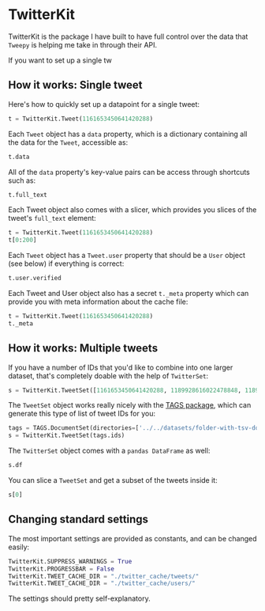 # TwitterKit

TwitterKit is the package I have built to have full control over the data that `Tweepy` is helping me take in through their API.

If you want to set up a single tw

## How it works: Single tweet

Here's how to quickly set up a datapoint for a single tweet:

```python
t = TwitterKit.Tweet(1161653450641420288)
```

Each `Tweet` object has a `data` property, which is a dictionary containing all the data for the `Tweet`, accessible as:

```python
t.data
```

All of the `data` property's key-value pairs can be access through shortcuts such as:

```python
t.full_text
```

Each Tweet object also comes with a slicer, which provides you slices of the tweet's `full_text` element:

```python
t = TwitterKit.Tweet(1161653450641420288)
t[0:200]
```

Each `Tweet` object has a `Tweet.user` property that should be a `User` object (see below) if everything is correct:
```python
t.user.verified
```

Each Tweet and User object also has a secret `t._meta` property which can provide you with meta information about the cache file:

```python
t = TwitterKit.Tweet(1161653450641420288)
t._meta
```

## How it works: Multiple tweets

If you have a number of IDs that you'd like to combine into one larger dataset, that's completely doable with the help of `TwitterSet`:

```python
s = TwitterKit.TweetSet([1161653450641420288, 1189928616022478848, 1189683627342348288])
```

The `TweetSet` object works really nicely with the [TAGS package](https://github.com/kallewesterling/process-tags/tree/master), which can generate this type of list of tweet IDs for you:

```python
tags = TAGS.DocumentSet(directories=['../../datasets/folder-with-tsv-documents-from-tags/', '../../datasets/another-dataset-folder/'])
s = TwitterKit.TweetSet(tags.ids)
```

The `TwitterSet` object comes with a `pandas DataFrame` as well:

```python
s.df
```

You can slice a `TweetSet` and get a subset of the tweets inside it:

```python
s[0]
```

## Changing standard settings

The most important settings are provided as constants, and can be changed easily:

```python
TwitterKit.SUPPRESS_WARNINGS = True
TwitterKit.PROGRESSBAR = False
TwitterKit.TWEET_CACHE_DIR = "./twitter_cache/tweets/"
TwitterKit.TWEET_CACHE_DIR = "./twitter_cache/users/"
```

The settings should pretty self-explanatory.
